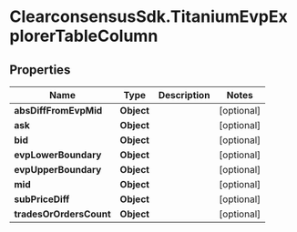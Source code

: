 # ClearconsensusSdk.TitaniumEvpExplorerTableColumn

## Properties

Name | Type | Description | Notes
------------ | ------------- | ------------- | -------------
**absDiffFromEvpMid** | **Object** |  | [optional] 
**ask** | **Object** |  | [optional] 
**bid** | **Object** |  | [optional] 
**evpLowerBoundary** | **Object** |  | [optional] 
**evpUpperBoundary** | **Object** |  | [optional] 
**mid** | **Object** |  | [optional] 
**subPriceDiff** | **Object** |  | [optional] 
**tradesOrOrdersCount** | **Object** |  | [optional] 



